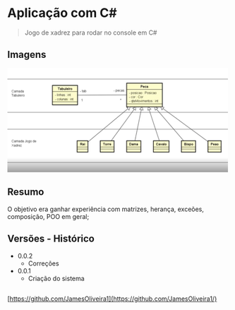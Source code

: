 
# Aplicação com C#

> Jogo de xadrez para rodar no console em C#

## Imagens

<p>
  <img src="./Images/img1.png" width="500" title="preview">

</p>

## Resumo

O objetivo era ganhar experiência com matrizes, herança, exceões, composição, POO em geral;  

## Versões - Histórico

* 0.0.2
    * Correções
* 0.0.1
    * Criação do sistema

## 

[https://github.com/JamesOliveira1](https://github.com/JamesOliveira1/)

